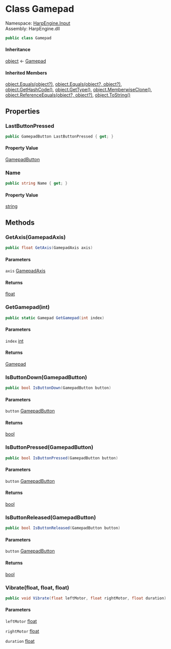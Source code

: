 # <a id="HarpEngine_Input_Gamepad"></a> Class Gamepad

Namespace: [HarpEngine.Input](HarpEngine.Input.md)  
Assembly: HarpEngine.dll  

```csharp
public class Gamepad
```

#### Inheritance

[object](https://learn.microsoft.com/dotnet/api/system.object) ← 
[Gamepad](HarpEngine.Input.Gamepad.md)

#### Inherited Members

[object.Equals\(object?\)](https://learn.microsoft.com/dotnet/api/system.object.equals\#system\-object\-equals\(system\-object\)), 
[object.Equals\(object?, object?\)](https://learn.microsoft.com/dotnet/api/system.object.equals\#system\-object\-equals\(system\-object\-system\-object\)), 
[object.GetHashCode\(\)](https://learn.microsoft.com/dotnet/api/system.object.gethashcode), 
[object.GetType\(\)](https://learn.microsoft.com/dotnet/api/system.object.gettype), 
[object.MemberwiseClone\(\)](https://learn.microsoft.com/dotnet/api/system.object.memberwiseclone), 
[object.ReferenceEquals\(object?, object?\)](https://learn.microsoft.com/dotnet/api/system.object.referenceequals), 
[object.ToString\(\)](https://learn.microsoft.com/dotnet/api/system.object.tostring)

## Properties

### <a id="HarpEngine_Input_Gamepad_LastButtonPressed"></a> LastButtonPressed

```csharp
public GamepadButton LastButtonPressed { get; }
```

#### Property Value

 [GamepadButton](HarpEngine.Input.GamepadButton.md)

### <a id="HarpEngine_Input_Gamepad_Name"></a> Name

```csharp
public string Name { get; }
```

#### Property Value

 [string](https://learn.microsoft.com/dotnet/api/system.string)

## Methods

### <a id="HarpEngine_Input_Gamepad_GetAxis_HarpEngine_Input_GamepadAxis_"></a> GetAxis\(GamepadAxis\)

```csharp
public float GetAxis(GamepadAxis axis)
```

#### Parameters

`axis` [GamepadAxis](HarpEngine.Input.GamepadAxis.md)

#### Returns

 [float](https://learn.microsoft.com/dotnet/api/system.single)

### <a id="HarpEngine_Input_Gamepad_GetGamepad_System_Int32_"></a> GetGamepad\(int\)

```csharp
public static Gamepad GetGamepad(int index)
```

#### Parameters

`index` [int](https://learn.microsoft.com/dotnet/api/system.int32)

#### Returns

 [Gamepad](HarpEngine.Input.Gamepad.md)

### <a id="HarpEngine_Input_Gamepad_IsButtonDown_HarpEngine_Input_GamepadButton_"></a> IsButtonDown\(GamepadButton\)

```csharp
public bool IsButtonDown(GamepadButton button)
```

#### Parameters

`button` [GamepadButton](HarpEngine.Input.GamepadButton.md)

#### Returns

 [bool](https://learn.microsoft.com/dotnet/api/system.boolean)

### <a id="HarpEngine_Input_Gamepad_IsButtonPressed_HarpEngine_Input_GamepadButton_"></a> IsButtonPressed\(GamepadButton\)

```csharp
public bool IsButtonPressed(GamepadButton button)
```

#### Parameters

`button` [GamepadButton](HarpEngine.Input.GamepadButton.md)

#### Returns

 [bool](https://learn.microsoft.com/dotnet/api/system.boolean)

### <a id="HarpEngine_Input_Gamepad_IsButtonReleased_HarpEngine_Input_GamepadButton_"></a> IsButtonReleased\(GamepadButton\)

```csharp
public bool IsButtonReleased(GamepadButton button)
```

#### Parameters

`button` [GamepadButton](HarpEngine.Input.GamepadButton.md)

#### Returns

 [bool](https://learn.microsoft.com/dotnet/api/system.boolean)

### <a id="HarpEngine_Input_Gamepad_Vibrate_System_Single_System_Single_System_Single_"></a> Vibrate\(float, float, float\)

```csharp
public void Vibrate(float leftMotor, float rightMotor, float duration)
```

#### Parameters

`leftMotor` [float](https://learn.microsoft.com/dotnet/api/system.single)

`rightMotor` [float](https://learn.microsoft.com/dotnet/api/system.single)

`duration` [float](https://learn.microsoft.com/dotnet/api/system.single)

